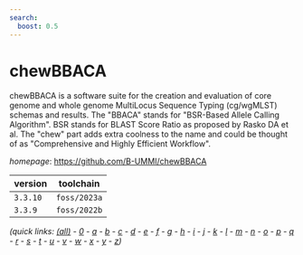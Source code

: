 ```yaml
---
search:
  boost: 0.5
---
```

# chewBBACA

chewBBACA is a software suite for the creation and evaluation of core genome and whole genome MultiLocus Sequence Typing (cg/wgMLST) schemas and results. The "BBACA" stands for "BSR-Based Allele Calling Algorithm". BSR stands for BLAST Score Ratio as proposed by Rasko DA et al. The "chew" part adds extra coolness to the name and could be thought of as "Comprehensive and Highly Efficient Workflow".

*homepage*: <https://github.com/B-UMMI/chewBBACA>

version | toolchain
--------|----------
``3.3.10`` | ``foss/2023a``
``3.3.9`` | ``foss/2022b``


*(quick links: [(all)](../index.md) - [0](../0/index.md) - [a](../a/index.md) - [b](../b/index.md) - [c](../c/index.md) - [d](../d/index.md) - [e](../e/index.md) - [f](../f/index.md) - [g](../g/index.md) - [h](../h/index.md) - [i](../i/index.md) - [j](../j/index.md) - [k](../k/index.md) - [l](../l/index.md) - [m](../m/index.md) - [n](../n/index.md) - [o](../o/index.md) - [p](../p/index.md) - [q](../q/index.md) - [r](../r/index.md) - [s](../s/index.md) - [t](../t/index.md) - [u](../u/index.md) - [v](../v/index.md) - [w](../w/index.md) - [x](../x/index.md) - [y](../y/index.md) - [z](../z/index.md))*

